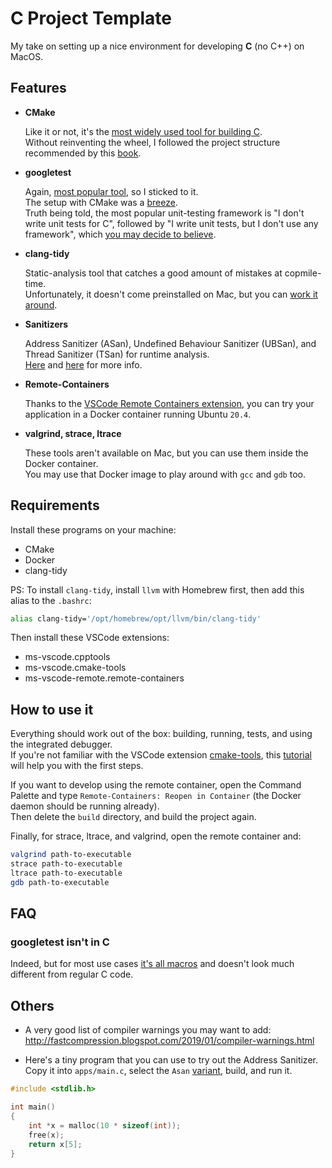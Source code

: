 # C Project Template

My take on setting up a nice environment for developing **C** (no C++) on MacOS.

## Features
- **CMake**

    Like it or not, it's the [most widely used tool for building C](https://www.jetbrains.com/lp/devecosystem-2021/c).  
    Without reinventing the wheel, I followed the project structure recommended by this [book](https://cliutils.gitlab.io/modern-cmake/chapters/basics/structure.html).

- **googletest**

  Again, [most popular tool](https://www.jetbrains.com/lp/devecosystem-2021/c), so I sticked to it.  
    The setup with CMake was a [breeze](https://google.github.io/googletest/quickstart-cmake.html).  
    Truth being told, the most popular unit-testing framework is "I don't write unit tests for C", followed by "I write unit tests, but I don't use any framework", which [you may decide to believe](https://www.commitstrip.com/en/2017/02/08/where-are-the-tests/?).

- **clang-tidy**

    Static-analysis tool that catches a good amount of mistakes at copmile-time.  
    Unfortunately, it doesn't come preinstalled on Mac, but you can [work it around](#requirements).

- **Sanitizers**

    Address Sanitizer (ASan), Undefined Behaviour Sanitizer (UBSan), and Thread Sanitizer (TSan) for runtime analysis.  
    [Here](https://github.com/google/sanitizers) and [here](https://developer.apple.com/documentation/xcode/diagnosing-memory-thread-and-crash-issues-early) for more info.
    
- **Remote-Containers**

    Thanks to the [VSCode Remote Containers extension](https://code.visualstudio.com/docs/remote/containers), you can try your application in a Docker container running Ubuntu `20.4`.

- **valgrind, strace, ltrace**

    These tools aren't available on Mac, but you can use them inside the Docker container.  
    You may use that Docker image to play around with `gcc` and `gdb` too.

## Requirements

Install these programs on your machine:

- CMake
- Docker
- clang-tidy

PS: To install `clang-tidy`, install `llvm` with Homebrew first, then add this alias to the `.bashrc`:

```sh
alias clang-tidy='/opt/homebrew/opt/llvm/bin/clang-tidy'
```

Then install these VSCode extensions:

- ms-vscode.cpptools
- ms-vscode.cmake-tools
- ms-vscode-remote.remote-containers

## How to use it
  
Everything should work out of the box: building, running, tests, and using the integrated debugger.  
If you're not familiar with the VSCode extension [cmake-tools](https://github.com/microsoft/vscode-cmake-tools),
this [tutorial](https://code.visualstudio.com/docs/cpp/cmake-linux#_select-a-kit) will help you with the first steps.

If you want to develop using the remote container, open the Command Palette and type `Remote-Containers: Reopen in Container` (the Docker daemon should be running already).  
Then delete the `build` directory, and build the project again.

Finally, for strace, ltrace, and valgrind, open the remote container and:

```sh
valgrind path-to-executable
strace path-to-executable
ltrace path-to-executable
gdb path-to-executable
```

## FAQ

### googletest isn't in C

Indeed, but for most use cases [it's all macros](https://github.com/google/googletest/tree/main/googletest/samples) and doesn't look much different from regular C code.

## Others

- A very good list of compiler warnings you may want to add:  
http://fastcompression.blogspot.com/2019/01/compiler-warnings.html

- Here's a tiny program that you can use to try out the Address Sanitizer.  
  Copy it into `apps/main.c`, select the `Asan` [variant](https://github.com/microsoft/vscode-cmake-tools/blob/main/docs/variants.md), build, and run it.

```c
#include <stdlib.h>

int main()
{
    int *x = malloc(10 * sizeof(int));
    free(x);
    return x[5];
}
```
